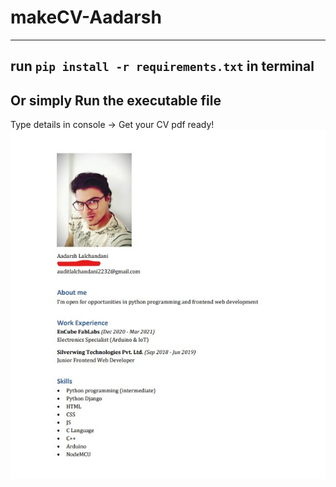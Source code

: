 # makeCV-Aadarsh
---
run `pip install -r requirements.txt` in terminal
---
Or simply Run the executable file
---
Type details in console -> Get your CV pdf ready!
![sample](https://github.com/aadarsh-af/makeCV-Aadarsh/blob/main/sample.jpg)
